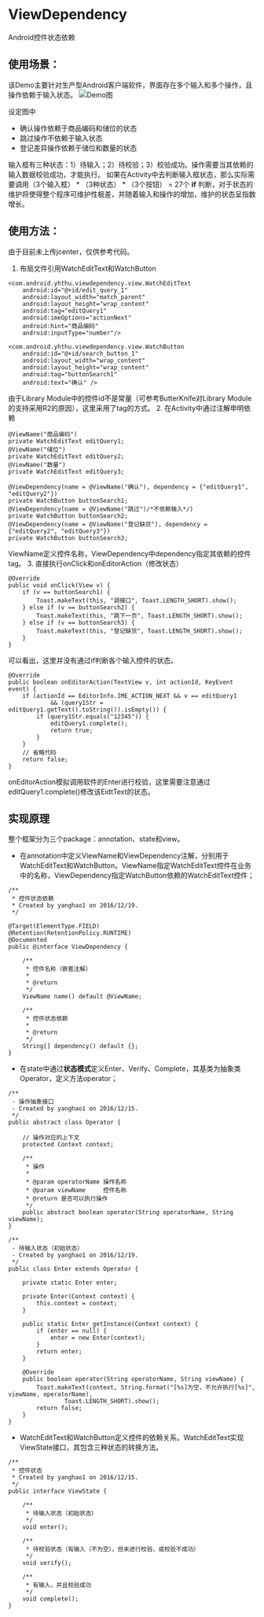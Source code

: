 # ViewDependency
Android控件状态依赖

**使用场景：**
---------
该Demo主要针对生产型Android客户端软件，界面存在多个输入和多个操作，且操作依赖于输入状态。
![Demo图][1]

设定图中

 - 确认操作依赖于商品编码和储位的状态
 - 跳过操作不依赖于输入状态
 - 登记差异操作依赖于储位和数量的状态

输入框有三种状态：1）待输入；2）待校验；3）校验成功。操作需要当其依赖的输入数据校验成功，才能执行。
如果在Activity中去判断输入框状态，那么实际需要调用（3个输入框） * （3种状态） * （3个按钮） = 27个 **if** 判断，对于状态的维护将使得整个程序可维护性极差，并随着输入和操作的增加，维护的状态呈指数增长。

**使用方法：**
---------

由于目前未上传jcenter，仅供参考代码。

 1. 布局文件引用WatchEditText和WatchButton
```
<com.android.yhthu.viewdependency.view.WatchEditText
    android:id="@+id/edit_query_1"
    android:layout_width="match_parent"
    android:layout_height="wrap_content"
    android:tag="editQuery1"
    android:imeOptions="actionNext"
    android:hint="商品编码"
    android:inputType="number"/>
```
```
<com.android.yhthu.viewdependency.view.WatchButton
    android:id="@+id/search_button_1"
    android:layout_width="wrap_content"
    android:layout_height="wrap_content"
    android:tag="buttonSearch1"
    android:text="确认" />
```
由于Library Module中的控件id不是常量（可参考ButterKnife对Library Module的支持采用R2的原因），这里采用了tag的方式。
 2. 在Activity中通过注解申明依赖

```
@ViewName("商品编码")
private WatchEditText editQuery1;
@ViewName("储位")
private WatchEditText editQuery2;
@ViewName("数量")
private WatchEditText editQuery3;

@ViewDependency(name = @ViewName("确认"), dependency = {"editQuery1", "editQuery2"})
private WatchButton buttonSearch1;
@ViewDependency(name = @ViewName("跳过")/*不依赖输入*/)
private WatchButton buttonSearch2;
@ViewDependency(name = @ViewName("登记缺货"), dependency = {"editQuery2", "editQuery3"})
private WatchButton buttonSearch3;
```
ViewName定义控件名称，ViewDependency中dependency指定其依赖的控件tag。
 3. 直接执行onClick和onEditorAction（修改状态）
```
@Override
public void onClick(View v) {
    if (v == buttonSearch1) {
        Toast.makeText(this, "调接口", Toast.LENGTH_SHORT).show();
    } else if (v == buttonSearch2) {
        Toast.makeText(this, "跳下一页", Toast.LENGTH_SHORT).show();
    } else if (v == buttonSearch3) {
        Toast.makeText(this, "登记缺货", Toast.LENGTH_SHORT).show();
    }
}
```
可以看出，这里并没有通过if判断各个输入控件的状态。
```
@Override
public boolean onEditorAction(TextView v, int actionId, KeyEvent event) {
    if (actionId == EditorInfo.IME_ACTION_NEXT && v == editQuery1
            && (query1Str = editQuery1.getText().toString()).isEmpty()) {
        if (query1Str.equals("12345")) {
            editQuery1.complete();
            return true;
        }
    } 
    // 省略代码
    return false;
}
```
onEditorAction模拟调用软件的Enter进行校验，这里需要注意通过editQuery1.complete()修改该EidtText的状态。

**实现原理**
--------
整个框架分为三个package：annotation、state和view。

 - 在annotation中定义ViewName和ViewDependency注解，分别用于WatchEditText和WatchButton。ViewName指定WatchEditText控件在业务中的名称，ViewDependency指定WatchButton依赖的WatchEditText控件；

```
/**
 * 控件状态依赖
 * Created by yanghao1 on 2016/12/19.
 */

@Target(ElementType.FIELD)
@Retention(RetentionPolicy.RUNTIME)
@Documented
public @interface ViewDependency {

    /**
     * 控件名称（嵌套注解）
     *
     * @return
     */
    ViewName name() default @ViewName;

    /**
     * 控件状态依赖
     *
     * @return
     */
    String[] dependency() default {};
}
```

 - 在state中通过**状态模式**定义Enter、Verify、Complete，其基类为抽象类Operator，定义方法operator；
```
/**
 - 操作抽象接口
 - Created by yanghao1 on 2016/12/15.
 */
public abstract class Operator {

    // 操作对应的上下文
    protected Context context;

    /**
     * 操作
     *
     * @param operatorName 操作名称
     * @param viewName     控件名称
     * @return 是否可以执行操作
     */
    public abstract boolean operator(String operatorName, String viewName);
}
```
```
/**
 - 待输入状态（初始状态）
 - Created by yanghao1 on 2016/12/19.
 */
public class Enter extends Operator {

    private static Enter enter;

    private Enter(Context context) {
        this.context = context;
    }

    public static Enter getInstance(Context context) {
        if (enter == null) {
            enter = new Enter(context);
        }
        return enter;
    }

    @Override
    public boolean operator(String operatorName, String viewName) {
        Toast.makeText(context, String.format("[%s]为空，不允许执行[%s]", viewName, operatorName),
                Toast.LENGTH_SHORT).show();
        return false;
    }
}
```

 - WatchEditText和WatchButton定义控件的依赖关系。WatchEditText实现ViewState接口，其包含三种状态的转换方法。
```
/**
 * 控件状态
 * Created by yanghao1 on 2016/12/15.
 */
public interface ViewState {

    /**
     * 待输入状态（初始状态）
     */
    void enter();

    /**
     * 待校验状态（有输入（不为空），但未进行校验，或校验不成功）
     */
    void verify();

    /**
     * 有输入，并且校验成功
     */
    void complete();
}
```
 
  [1]: http://oifei75bf.bkt.clouddn.com/device-2016-12-19-172130.png